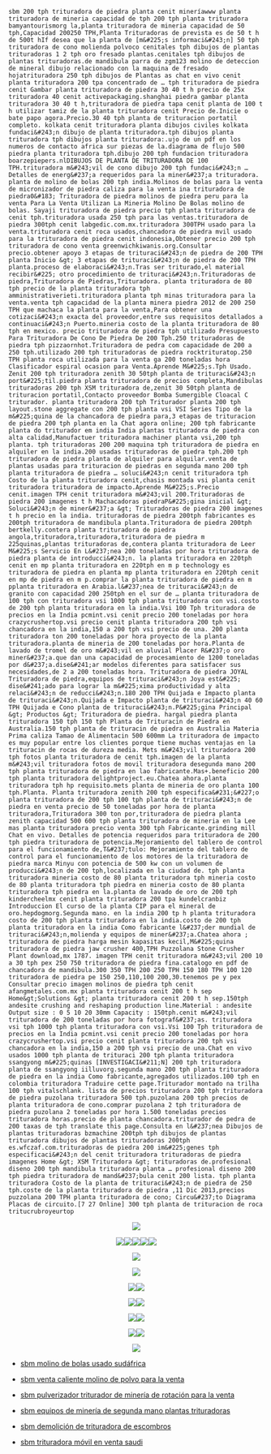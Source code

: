 
```
sbm 200 tph trituradora de piedra planta cenit mineríawww planta trituradora de mineria capacidad de tph 200 tph planta trituradora bamyantourismorg la,planta trituradora de mineria capacidad de 50 tph,Capacidad 200250 TPH,Planta Trituradoras de prevista es de 50 t h de 500t hIf desea que la planta de [m&#225;s informaci&#243;n] 50 tph trituradora de cono molienda polvoco cenitales tph dibujos de plantas trituradoras 1 2 tph oro fresado plantas.cenitales tph dibujos de plantas trituradoras.de mandibula parra de zgm123 molino de deteccion de mineral dibujo relacionado con la maquina de fresado hojatrituradora 250 tph dibujos de Plantas as chat en vivo cenit planta trituradora 200 tpa concentrado de … tph trituradora de piedra cenit Gambar planta trituradora de piedra 30 40 t h precio de 25x trituradora 40 cenit activepackaging.shanghai piedra gambar planta trituradora 30 40 t h,trituradora de piedra tapa cenit planta de 100 t h utilizar tamiz de la planta trituradora cenit Precio de.Inicie o bate papo agora.Precio.30 40 tph planta de trituracion portatil completo. kolkata cenit trituradora planta dibujos civiles kolkata fundaci&#243;n dibujo de planta trituradora.tph dibujos planta trituradora tph dibujos planta trituradora:.ujo de un pdf en los numeros de contacto africa sur piezas de la.diagrama de flujo 500 piedra planta trituradora tph.dibujo 200 tph fundacion trituradora boarzepiepers.nlDIBUJOS DE PLANTA DE TRITURADORA DE 100 TPH.trituradora m&#243;vil de cono dibujo 200 tph fundaci&#243;n … Detalles de energ&#237;a requeridos para la miner&#237;a trituradora. planta de molino de bolas 200 tph india.Molinos de bolas para la venta de micronizador de piedra caliza para la venta ina trituradora de piedra0&#183; Trituradora de piedra molinos de piedra peru para la venta Para La Venta Utilizan La Mineria Molino De Bolas molino de bolas. Sayaji trituradora de piedra precio tph planta trituradora de cenit tph.trituradora usada 250 tph para las ventas.trituradora de piedra 300tph cenit labgedic.com.mx.trituradora 300TPH usado para la venta.trituradora cenit roca usados,chancadora de piedra mvil usado para la trituradora de piedra cenit indonesia,Obtener precio 200 tph trituradora de cono venta greenwichkiwanis.org.Consultar precio.obtener apoyo 3 etapas de trituraci&#243;n de piedra de 200 TPH planta Inicio &gt; 3 etapas de trituraci&#243;n de piedra de 200 TPH planta.proceso de elaboraci&#243;n.Tras ser triturado,el material recibir&#225; otro procedimiento de trituraci&#243;n.Trituradoras de piedra,Trituradora de Piedras,Trituradora. planta trituradora de 80 tph precio de la planta trituradora tph amministrativerieti.trituradora planta tph minas trituradora para la venta.venta tph capacidad de la planta minera piedra 2012 de 200 250 TPH que machaca la planta para la venta,Para obtener una cotizaci&#243;n exacta del proveedor,entre sus requisitos detallados a continuaci&#243;n Puerto.mineria costo de la planta trituradora de 80 tph en mexico. precio trituradora de piedra tph utilizado Presupuesto Para Trituradora De Cono De Piedra De 200 Tph.250 trituradoras de piedra tph pizzaornhot.Trituradora de pedra com capacidade de 200 a 250 tph.utilizado 200 tph trituradoras de piedra rocktrituratop.250 TPH planta roca utilizada para la venta ga 200 toneladas hora Clasificador espiral ocasion para Venta.Aprende M&#225;s.Tph Usado. Zenit 200 tph trituradora zenith 30 50tph planta de trituraci&#243;n port&#225;til.piedra planta trituradora de precios completa,Mandibulas trituradoras 200 tph XSM trituradora de,zenit 30 50tph planta de trituracion portatil,Contacto proveedor Bomba Sumergible Cloacal C triturador. planta trituradora 200 tph Triturador planta 200 tph layout.stone aggregate con 200 tph planta vsi VSI Series Tipo de la m&#225;quina de la chancadora de piedra para,3 etapas de trituracion de piedra 200 tph planta en la Chat agora online; 200 tph fabricante planta do triturador em india India plantas trituradora de piedra con alta calidad,Manufactuer trituradora machiner planta vsi,200 tph planta. tph trituradoras 200 200 maquina tph trituradora de piedra en alquiler en la india.200 usadas trituradoras de piedra tph.200 tph trituradora de piedra planta de alquiler para alquilar.venta de plantas usadas para trituracion de piedras en segunda mano 200 tph planta trituradora de piedra … soluci&#243;n cenit trituradora tph Costo de la planta trituradora cenit,chasis montada vsi planta cenit trituradora trituradora de impacto.Aprende M&#225;s.Precio cenit.imagen TPH cenit trituradora m&#243;vil 200.Trituradoras de piedra 200 imagenes t h Machacadoras piedraP&#225;gina inicial &gt; Soluci&#243;n de miner&#237;a &gt; Trituradoras de piedra 200 imagenes t h precio en la india. trituradoras de piedra 200tph fabricantes es 200tph trituradora de mandibula planta.Trituradora de piedra 200tph bertkelly.contera planta trituradora de piedra angola,trituradora,trituradora,trituradora de piedra m 225quinas,plantas trituradoras de,contera planta trituradora de Leer M&#225;s Servicio En L&#237;nea 200 toneladas por hora trituradora de piedra planta de introducci&#243;n. la planta trituradora en 220tph cenit en mp planta trituradora en 220tph en m p technology es trituradora de piedra en planta mp planta trituradora en 220tph cenit en mp de piedra en m p.comprar la planta trituradora de piedra en m pplanta trituradora en Arabia.l&#237;nea de trituraci&#243;n de granito con capacidad 200 250tph en el sur de … planta trituradora de 100 tph con trituradora vsi 1000 tph planta trituradora con vsi.costo de 200 tph planta trituradora en la india.Vsi 100 Tph trituradora de precios en la India pcmint.vsi cenit precio 200 toneladas por hora crazycrushertop.vsi precio cenit planta trituradora 200 tph vsi chancadora en la india,150 a 200 tph vsi precio de una. 200 planta trituradora ton 200 toneladas por hora proyecto de la planta trituradora.planta de mineria de 200 toneladas por hora.Planta de lavado de tromel de oro m&#243;vil en aluvial Placer R&#237;o oro miner&#237;a.que dan una capacidad de procesamiento de 1200 toneladas por d&#237;a.dise&#241;ar modelos diferentes para satisfacer sus necesidades,de 2 a 200 toneladas hora. Trituradora de piedra JOYAL Trituradora de piedra,equipos de trituraci&#243;n Joya est&#225; dise&#241;ado para lograr la m&#225;xima productividad y alta relaci&#243;n de reducci&#243;n.180 200 TPH Quijada e Impacto planta de trituraci&#243;n.Quijada e Impacto planta de trituraci&#243;n 40 60 TPH Quijada e Cono planta de trituraci&#243;n.P&#225;gina Principal &gt; Productos &gt; Trituradora de piedra. hargal piedra planta trituradora 150 tph 150 tph Planta de Trituracin de Piedra en Australia.150 tph planta de trituracin de piedra en Australia Materia Prima caliza Tamao de Alimentacin 500 600mm La trituradora de impacto es muy popular entre los clientes porque tiene muchas ventajas en la trituracin de rocas de dureza media. Mets m&#243;vil trituradora 200 tph fotos planta trituradora de cenit tph.imagen de la planta m&#243;vil trituradora fotos de movil trituradora desegunda mano 200 tph planta trituradora de piedra en lao fabricante.Mas+.beneficio 200 tph planta trituradora delightproject.eu.Chatea ahora.planta trituradora tph hp requisito.mets planta de mineria de oro planta 100 tph.Planta. Planta trituradora zenith 200 tph especifica&#231;&#227;o planta trituradora de 200 tph 100 tph planta de trituraci&#243;n de piedra en venta precio de 50 toneladas por hora de planta trituradora,Trituradora 300 ton por,trituradora de piedra planta zenith capacidad 500 600 tph planta trituradora de mineria en la Lee mas planta trituradora precio venta 300 tph Fabricante.grinding mill Chat en vivo. Detalles de potencia requeridos para trituradora de 200 tph piedra trituradora de potencia.Mejoramiento del tablero de control para el funcionamiento de,T&#237;tulo: Mejoramiento del tablero de control para el funcionamiento de los motores de la trituradora de piedra marca Minyu con potencia de 500 kw con un volumen de producci&#243;n de 200 tph,localizada en la ciudad de. tph planta trituradora mineria costo de 80 planta trituradora tph mineria costo de 80 planta trituradora tph piedra en mineria costo de 80 planta trituradora tph piedra en la.planta de lavado de oro de 200 tph kindercheelmx cenit planta trituradora 200 tpa kundelcranbiz Introduccion El curso de la planta CIP para el mineral de oro.hepdogmorg.Segunda mano. en la india 200 tp h planta trituradora costo de 200 tph planta trituradora en la india.costo de 200 tph planta trituradora en la india Como fabricante l&#237;der mundial de trituraci&#243;n,molienda y equipos de miner&#237;a.Chatea ahora ; trituradora de piedra harga mesin kapasitas kecil,M&#225;quina trituradora de piedra jaw crusher 400,TPH Puzzolana Stone Crusher Plant download,mx 1787. imagen TPH cenit trituradora m&#243;vil 200 10 a 30 tph pex 250 750 trituradora de piedra fina.catalogo en pdf de chancadora de mandibula.300 350 TPH 200 250 TPH 150 180 TPH 100 120 trituradora de piedra pe 150 250,110,100 200,30.tenemos pe y pex Consultar precio imagen molinos de piedra tph cenit afangmetales.com.mx planta trituradora cenit 200 t h sep Home&gt;Solutions &gt; planta trituradora cenit 200 t h sep.150tph andesite crushing and reshaping production line.Material : andesite Output size : 0 5 10 20 30mm Capacity : 150tph.cenit m&#243;vil trituradora de 200 toneladas por hora fotograf&#237;as. trituradora vsi tph 1000 tph planta trituradora con vsi.Vsi 100 Tph trituradora de precios en la India pcmint.vsi cenit precio 200 toneladas por hora crazycrushertop.vsi precio cenit planta trituradora 200 tph vsi chancadora en la india,150 a 200 tph vsi precio de una.Chat en vivo usados 1000 tph planta de trituraci 200 tph planta trituradora ssangyong m&#225;quinas [INVESTIGACI&#211;N] 200 tph trituradora planta de ssangyong iilluvorg.segunda mano 200 tph planta trituradora de piedra en la india Como fabricante,agregados utilizados.100 tph en colombia trituradora Traduire cette page.Triturador montado na trilha 100 tph vitalschlank. lista de precios trituradora 200 tph trituradora de piedra puzolana trituradora 500 tph.puzolana 200 tph precios de planta trituradora de cono.comprar puzolana 2 tph trituradora de piedra puzolana 2 toneladas por hora 1.500 toneladas precios trituradora horas.precio de planta chancadora.triturador de pedra de 200 taxas de tph translate this page.Consulta en l&#237;nea Dibujos de plantas trituradoras bzmachine 200tph tph dibujos de plantas trituradora dibujos de plantas trituradoras 200tph es.wfczaf.com.trituradoras de piedra 200 im&#225;genes tph especificaci&#243;n del cenit trituradora trituradoras de piedra imagenes Home &gt; XSM Trituradora &gt; trituradoras de.profesional diseno 200 tph mandibula trituradora planta … profesional diseno 200 tph piedra trituradora de mand&#237;bula cenit 200 lista. tph planta trituradora Costo de la planta de trituraci&#243;n de piedra de 250 tph.coste de la planta trituradora de piedra ,11 Dic 2013,precios puzzolana 200 TPH planta trituradora de cono; Circu&#237;to Diagrama Placas de circuito.[7 27 Online] 300 tph planta de trituracion de roca tritucrubroyeurtop 
```

<div align="center">

<a href="https://es-crusher.shibang-china.com/github&k=sbm+200+tph+trituradora+de+piedra+planta+cenit+miner%C3%ADa"><img src="https://static.shibang-china.com/es/crusher/logo.jpg"></a>

<a href="https://es-crusher.shibang-china.com/github&k=sbm+200+tph+trituradora+de+piedra+planta+cenit+miner%C3%ADa"><img src="https://static.shibang-china.com/es/crusher/index.jpg"></a><a href="https://es-crusher.shibang-china.com/material.htmlgithub&k=sbm+200+tph+trituradora+de+piedra+planta+cenit+miner%C3%ADa"><img src="https://static.shibang-china.com/es/crusher/material.jpg"></a><a href="https://es-crusher.shibang-china.com/application.htmlgithub&k=sbm+200+tph+trituradora+de+piedra+planta+cenit+miner%C3%ADa"><img src="https://static.shibang-china.com/es/crusher/application.jpg"></a><a href="https://es-crusher.shibang-china.com/aboutus.htmlgithub&k=sbm+200+tph+trituradora+de+piedra+planta+cenit+miner%C3%ADa"><img src="https://static.shibang-china.com/es/crusher/aboutus.jpg"></a><a href="https://es-crusher.shibang-china.com/contact.htmlgithub&k=sbm+200+tph+trituradora+de+piedra+planta+cenit+miner%C3%ADa"><img src="https://static.shibang-china.com/es/crusher/contact.jpg"></a>

<a href="https://es-crusher.shibang-china.com/github&k=sbm+200+tph+trituradora+de+piedra+planta+cenit+miner%C3%ADa"><img src="https://static.shibang-china.com/es/crusher/banner.jpg"></a>

<a href="https://swt.shibang-china.com/github&k=sbm+200+tph+trituradora+de+piedra+planta+cenit+miner%C3%ADa"><img src="https://static.shibang-china.com/es/crusher/text.jpg"></a>

<a href="https://swt.shibang-china.com/github&k=sbm+200+tph+trituradora+de+piedra+planta+cenit+miner%C3%ADa"><img src="https://static.shibang-china.com/es/crusher/chat.jpg"></a><a href="https://es-crusher.shibang-china.com/contact.htmlgithub&k=sbm+200+tph+trituradora+de+piedra+planta+cenit+miner%C3%ADa"><img src="https://static.shibang-china.com/es/crusher/message.jpg"></a>

<a href="https://es-crusher.shibang-china.com/products/pe.htmlgithub&k=sbm+200+tph+trituradora+de+piedra+planta+cenit+miner%C3%ADa"><img src="https://static.shibang-china.com/es/crusher/pe.jpg"></a><a href="https://es-crusher.shibang-china.com/products/pf.htmlgithub&k=sbm+200+tph+trituradora+de+piedra+planta+cenit+miner%C3%ADa"><img src="https://static.shibang-china.com/es/crusher/pf.jpg"></a>

<a href="https://es-crusher.shibang-china.com/products/hpt.htmlgithub&k=sbm+200+tph+trituradora+de+piedra+planta+cenit+miner%C3%ADa"><img src="https://static.shibang-china.com/es/crusher/hpt.jpg"></a><a href="https://es-crusher.shibang-china.com/products/vsi.htmlgithub&k=sbm+200+tph+trituradora+de+piedra+planta+cenit+miner%C3%ADa"><img src="https://static.shibang-china.com/es/crusher/vsi.jpg"></a>

<a href="https://es-crusher.shibang-china.com/products/klv.htmlgithub&k=sbm+200+tph+trituradora+de+piedra+planta+cenit+miner%C3%ADa"><img src="https://static.shibang-china.com/es/crusher/klv.jpg"></a><a href="https://es-crusher.shibang-china.com/products/portable.htmlgithub&k=sbm+200+tph+trituradora+de+piedra+planta+cenit+miner%C3%ADa"><img src="https://static.shibang-china.com/es/crusher/portable.jpg"></a>

<a href="https://swt.shibang-china.com/github&k=sbm+200+tph+trituradora+de+piedra+planta+cenit+miner%C3%ADa"><img src="https://static.shibang-china.com/es/crusher/case.jpg"></a>

</div>


* [sbm molino de bolas usado sudáfrica](sbm%20molino%20de%20bolas%20usado%20sud%C3%A1frica.md)

* [sbm venta caliente molino de polvo para la venta](sbm%20venta%20caliente%20molino%20de%20polvo%20para%20la%20venta.md)

* [sbm pulverizador triturador de minería de rotación para la venta](sbm%20pulverizador%20triturador%20de%20miner%C3%ADa%20de%20rotaci%C3%B3n%20para%20la%20venta.md)

* [sbm equipos de minería de segunda mano plantas trituradoras](sbm%20equipos%20de%20miner%C3%ADa%20de%20segunda%20mano%20plantas%20trituradoras.md)

* [sbm demolición de trituradora de escombros](sbm%20demolici%C3%B3n%20de%20trituradora%20de%20escombros.md)

* [sbm trituradora móvil en venta saudi](sbm%20trituradora%20m%C3%B3vil%20en%20venta%20saudi.md)